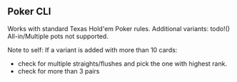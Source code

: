 
## Poker CLI

Works with standard Texas Hold'em Poker rules.
Additional variants: todo!()
All-in/Multiple pots not supported.

Note to self:
If a variant is added with more than 10 cards:
- check for multiple straights/flushes and pick the one with highest rank.
- check for more than 3 pairs

